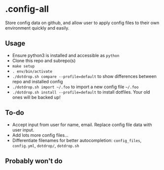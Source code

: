 .config-all
===========

Store config data on github, and allow user to apply config files to their own
environment quickly and easily.

Usage
-----

* Ensure python3 is installed and accessible as `python`
* Clone this repo and subrepo(s)
* `make setup`
* `. env/bin/activate`
* `./dotdrop.sh compare --profile=default` to show differences between repo and
  installed config
* `./dotdrop.sh import ~/.foo` to import a new config file `~/.foo`
* `./dotdrop.sh install --profile=default` to install dotfiles. Your old ones
  will be backed up!

To-do
-----
* Accept input from user for name, email. Replace config file data with user input.
* Add lots more config files...
* Differentiate filenames for better autocompletion: `config_files`,
  `config.yml`, `dotdrop/`, `dotdrop.sh`

Probably won't do
-----------------
